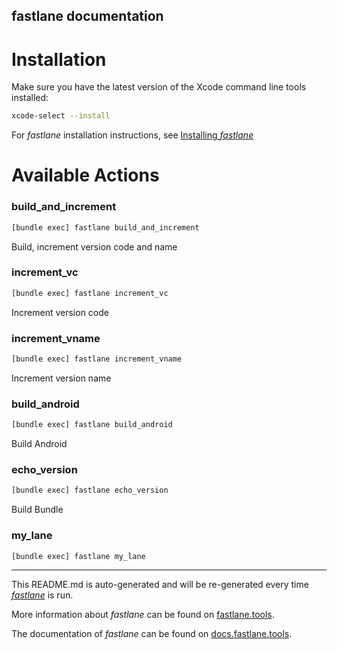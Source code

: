 ## fastlane documentation

# Installation

Make sure you have the latest version of the Xcode command line tools installed:

```sh
xcode-select --install
```

For _fastlane_ installation instructions, see [Installing _fastlane_](https://docs.fastlane.tools/#installing-fastlane)

# Available Actions

### build_and_increment

```sh
[bundle exec] fastlane build_and_increment
```

Build, increment version code and name

### increment_vc

```sh
[bundle exec] fastlane increment_vc
```

Increment version code

### increment_vname

```sh
[bundle exec] fastlane increment_vname
```

Increment version name

### build_android

```sh
[bundle exec] fastlane build_android
```

Build Android

### echo_version

```sh
[bundle exec] fastlane echo_version
```

Build Bundle

### my_lane

```sh
[bundle exec] fastlane my_lane
```

---

This README.md is auto-generated and will be re-generated every time [_fastlane_](https://fastlane.tools) is run.

More information about _fastlane_ can be found on [fastlane.tools](https://fastlane.tools).

The documentation of _fastlane_ can be found on [docs.fastlane.tools](https://docs.fastlane.tools).
